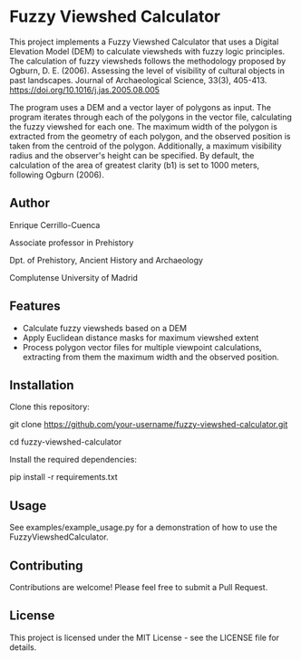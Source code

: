 # Fuzzy Viewshed Calculator

This project implements a Fuzzy Viewshed Calculator that uses a Digital Elevation Model (DEM) to calculate viewsheds with fuzzy logic principles. The calculation of fuzzy viewsheds follows the methodology proposed by Ogburn, D. E. (2006). Assessing the level of visibility of cultural objects in past landscapes. Journal of Archaeological Science, 33(3), 405-413. https://doi.org/10.1016/j.jas.2005.08.005

The program uses a DEM and a vector layer of polygons as input. The program iterates through each of the polygons in the vector file, calculating the fuzzy viewshed for each one. The maximum width of the polygon is extracted from the geometry of each polygon, and the observed position is taken from the centroid of the polygon. Additionally, a maximum visibility radius and the observer's height can be specified. By default, the calculation of the area of greatest clarity (b1) is set to 1000 meters, following Ogburn (2006).

## Author

Enrique Cerrillo-Cuenca

Associate professor in Prehistory 

Dpt. of Prehistory, Ancient History and Archaeology 

Complutense University of Madrid

## Features

- Calculate fuzzy viewsheds based on a DEM
- Apply Euclidean distance masks for maximum viewshed extent
- Process polygon vector files for multiple viewpoint calculations, extracting from them the maximum width and the observed position.

## Installation

Clone this repository:

git clone https://github.com/your-username/fuzzy-viewshed-calculator.git

cd fuzzy-viewshed-calculator

Install the required dependencies:

pip install -r requirements.txt

## Usage
See examples/example_usage.py for a demonstration of how to use the FuzzyViewshedCalculator.

## Contributing
Contributions are welcome! Please feel free to submit a Pull Request.

## License
This project is licensed under the MIT License - see the LICENSE file for details.
